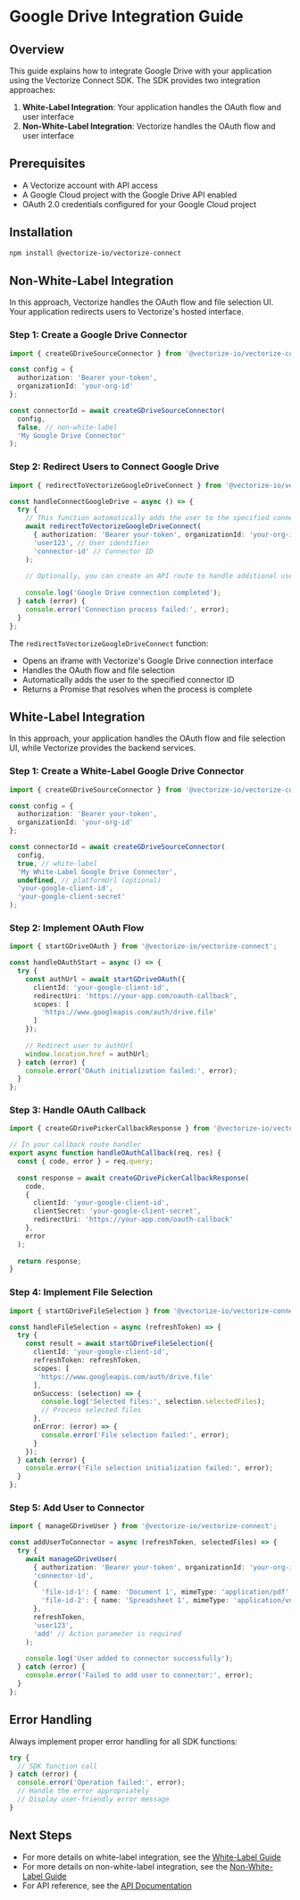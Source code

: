 # Google Drive Integration Guide

## Overview

This guide explains how to integrate Google Drive with your application using the Vectorize Connect SDK. The SDK provides two integration approaches:

1. **White-Label Integration**: Your application handles the OAuth flow and user interface
2. **Non-White-Label Integration**: Vectorize handles the OAuth flow and user interface

## Prerequisites

- A Vectorize account with API access
- A Google Cloud project with the Google Drive API enabled
- OAuth 2.0 credentials configured for your Google Cloud project

## Installation

```bash
npm install @vectorize-io/vectorize-connect
```

## Non-White-Label Integration

In this approach, Vectorize handles the OAuth flow and file selection UI. Your application redirects users to Vectorize's hosted interface.

### Step 1: Create a Google Drive Connector

```typescript
import { createGDriveSourceConnector } from '@vectorize-io/vectorize-connect';

const config = {
  authorization: 'Bearer your-token',
  organizationId: 'your-org-id'
};

const connectorId = await createGDriveSourceConnector(
  config,
  false, // non-white-label
  'My Google Drive Connector'
);
```

### Step 2: Redirect Users to Connect Google Drive

```typescript
import { redirectToVectorizeGoogleDriveConnect } from '@vectorize-io/vectorize-connect';

const handleConnectGoogleDrive = async () => {
  try {
    // This function automatically adds the user to the specified connector ID
    await redirectToVectorizeGoogleDriveConnect(
      { authorization: 'Bearer your-token', organizationId: 'your-org-id' },
      'user123', // User identifier
      'connector-id' // Connector ID
    );
    
    // Optionally, you can create an API route to handle additional user management if needed
    
    console.log('Google Drive connection completed');
  } catch (error) {
    console.error('Connection process failed:', error);
  }
};
```

The `redirectToVectorizeGoogleDriveConnect` function:
- Opens an iframe with Vectorize's Google Drive connection interface
- Handles the OAuth flow and file selection
- Automatically adds the user to the specified connector ID
- Returns a Promise that resolves when the process is complete

## White-Label Integration

In this approach, your application handles the OAuth flow and file selection UI, while Vectorize provides the backend services.

### Step 1: Create a White-Label Google Drive Connector

```typescript
import { createGDriveSourceConnector } from '@vectorize-io/vectorize-connect';

const config = {
  authorization: 'Bearer your-token',
  organizationId: 'your-org-id'
};

const connectorId = await createGDriveSourceConnector(
  config,
  true, // white-label
  'My White-Label Google Drive Connector',
  undefined, // platformUrl (optional)
  'your-google-client-id',
  'your-google-client-secret'
);
```

### Step 2: Implement OAuth Flow

```typescript
import { startGDriveOAuth } from '@vectorize-io/vectorize-connect';

const handleOAuthStart = async () => {
  try {
    const authUrl = await startGDriveOAuth({
      clientId: 'your-google-client-id',
      redirectUri: 'https://your-app.com/oauth-callback',
      scopes: [
        'https://www.googleapis.com/auth/drive.file'
      ]
    });
    
    // Redirect user to authUrl
    window.location.href = authUrl;
  } catch (error) {
    console.error('OAuth initialization failed:', error);
  }
};
```

### Step 3: Handle OAuth Callback

```typescript
import { createGDrivePickerCallbackResponse } from '@vectorize-io/vectorize-connect';

// In your callback route handler
export async function handleOAuthCallback(req, res) {
  const { code, error } = req.query;
  
  const response = await createGDrivePickerCallbackResponse(
    code,
    {
      clientId: 'your-google-client-id',
      clientSecret: 'your-google-client-secret',
      redirectUri: 'https://your-app.com/oauth-callback'
    },
    error
  );
  
  return response;
}
```

### Step 4: Implement File Selection

```typescript
import { startGDriveFileSelection } from '@vectorize-io/vectorize-connect';

const handleFileSelection = async (refreshToken) => {
  try {
    const result = await startGDriveFileSelection({
      clientId: 'your-google-client-id',
      refreshToken: refreshToken,
      scopes: [
       'https://www.googleapis.com/auth/drive.file'
      ],
      onSuccess: (selection) => {
        console.log('Selected files:', selection.selectedFiles);
        // Process selected files
      },
      onError: (error) => {
        console.error('File selection failed:', error);
      }
    });
  } catch (error) {
    console.error('File selection initialization failed:', error);
  }
};
```

### Step 5: Add User to Connector

```typescript
import { manageGDriveUser } from '@vectorize-io/vectorize-connect';

const addUserToConnector = async (refreshToken, selectedFiles) => {
  try {
    await manageGDriveUser(
      { authorization: 'Bearer your-token', organizationId: 'your-org-id' },
      'connector-id',
      {
        'file-id-1': { name: 'Document 1', mimeType: 'application/pdf' },
        'file-id-2': { name: 'Spreadsheet 1', mimeType: 'application/vnd.google-apps.spreadsheet' }
      },
      refreshToken,
      'user123',
      'add' // Action parameter is required
    );
    
    console.log('User added to connector successfully');
  } catch (error) {
    console.error('Failed to add user to connector:', error);
  }
};
```

## Error Handling

Always implement proper error handling for all SDK functions:

```typescript
try {
  // SDK function call
} catch (error) {
  console.error('Operation failed:', error);
  // Handle the error appropriately
  // Display user-friendly error message
}
```

## Next Steps

- For more details on white-label integration, see the [White-Label Guide](./white-label-guide.md)
- For more details on non-white-label integration, see the [Non-White-Label Guide](./non-white-label-guide.md)
- For API reference, see the [API Documentation](./API.md)
